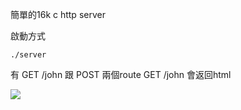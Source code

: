 簡單的16k c http server  

啟動方式
```
./server
```

有 GET /john 跟 POST 兩個route
GET /john 會返回html

![](https://i.imgur.com/FLEKvsD.png)
